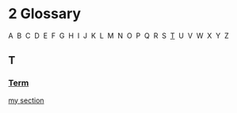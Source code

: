 
<a/><a id="/glossary"/><a id="section-1"/>
# 2 Glossary
A &nbsp;B &nbsp;C &nbsp;D &nbsp;E &nbsp;F &nbsp;G &nbsp;H &nbsp;I &nbsp;J &nbsp;K &nbsp;L &nbsp;M &nbsp;N &nbsp;O &nbsp;P &nbsp;Q &nbsp;R &nbsp;S &nbsp;[T](t) &nbsp;U &nbsp;V &nbsp;W &nbsp;X &nbsp;Y &nbsp;Z &nbsp;

## T

### [Term](README.md#sub)<a id="glossary/term"/>
<a href="README.md#sub">my section</a>
